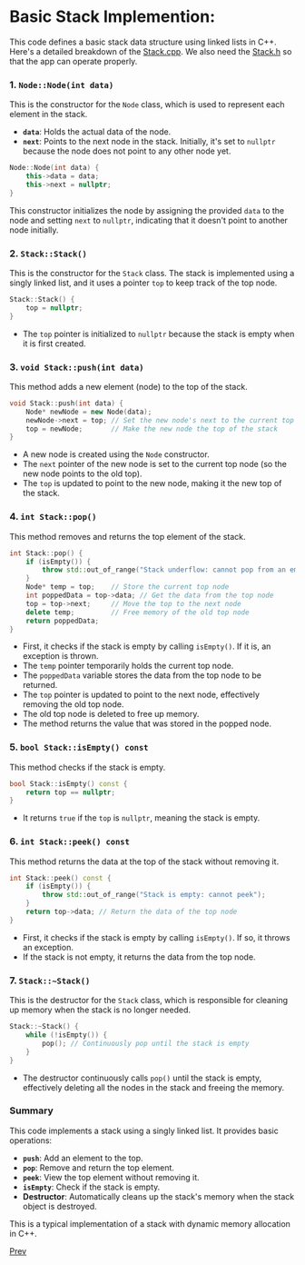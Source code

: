 # Basic Stack Implemention:

This code defines a basic stack data structure using linked lists in C++. Here's a detailed breakdown of the [Stack.cpp](./Stack.cpp). We also need the [Stack.h](./Stack.h) so that the app can operate properly.

### 1. `Node::Node(int data)`
This is the constructor for the `Node` class, which is used to represent each element in the stack.
- **`data`**: Holds the actual data of the node.
- **`next`**: Points to the next node in the stack. Initially, it's set to `nullptr` because the node does not point to any other node yet.
  
```cpp
Node::Node(int data) {
    this->data = data;
    this->next = nullptr;
}
```
This constructor initializes the node by assigning the provided `data` to the node and setting `next` to `nullptr`, indicating that it doesn't point to another node initially.

### 2. `Stack::Stack()`
This is the constructor for the `Stack` class. The stack is implemented using a singly linked list, and it uses a pointer `top` to keep track of the top node.
  
```cpp
Stack::Stack() {
    top = nullptr;
}
```
- The `top` pointer is initialized to `nullptr` because the stack is empty when it is first created.

### 3. `void Stack::push(int data)`
This method adds a new element (node) to the top of the stack.
  
```cpp
void Stack::push(int data) {
    Node* newNode = new Node(data);
    newNode->next = top; // Set the new node's next to the current top
    top = newNode;       // Make the new node the top of the stack
}
```
- A new node is created using the `Node` constructor.
- The `next` pointer of the new node is set to the current top node (so the new node points to the old top).
- The `top` is updated to point to the new node, making it the new top of the stack.

### 4. `int Stack::pop()`
This method removes and returns the top element of the stack.
  
```cpp
int Stack::pop() {
    if (isEmpty()) {
        throw std::out_of_range("Stack underflow: cannot pop from an empty stack");
    }
    Node* temp = top;    // Store the current top node
    int poppedData = top->data; // Get the data from the top node
    top = top->next;     // Move the top to the next node
    delete temp;         // Free memory of the old top node
    return poppedData;
}
```
- First, it checks if the stack is empty by calling `isEmpty()`. If it is, an exception is thrown.
- The `temp` pointer temporarily holds the current top node.
- The `poppedData` variable stores the data from the top node to be returned.
- The `top` pointer is updated to point to the next node, effectively removing the old top node.
- The old top node is deleted to free up memory.
- The method returns the value that was stored in the popped node.

### 5. `bool Stack::isEmpty() const`
This method checks if the stack is empty.
  
```cpp
bool Stack::isEmpty() const {
    return top == nullptr;
}
```
- It returns `true` if the `top` is `nullptr`, meaning the stack is empty.

### 6. `int Stack::peek() const`
This method returns the data at the top of the stack without removing it.
  
```cpp
int Stack::peek() const {
    if (isEmpty()) {
        throw std::out_of_range("Stack is empty: cannot peek");
    }
    return top->data; // Return the data of the top node
}
```
- First, it checks if the stack is empty by calling `isEmpty()`. If so, it throws an exception.
- If the stack is not empty, it returns the data from the top node.

### 7. `Stack::~Stack()`
This is the destructor for the `Stack` class, which is responsible for cleaning up memory when the stack is no longer needed.
  
```cpp
Stack::~Stack() {
    while (!isEmpty()) {
        pop(); // Continuously pop until the stack is empty
    }
}
```
- The destructor continuously calls `pop()` until the stack is empty, effectively deleting all the nodes in the stack and freeing the memory.

### Summary
This code implements a stack using a singly linked list. It provides basic operations:
- **`push`**: Add an element to the top.
- **`pop`**: Remove and return the top element.
- **`peek`**: View the top element without removing it.
- **`isEmpty`**: Check if the stack is empty.
- **Destructor**: Automatically cleans up the stack's memory when the stack object is destroyed.

This is a typical implementation of a stack with dynamic memory allocation in C++.

[Prev](./README.md)